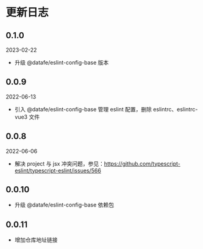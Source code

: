 # 更新日志
## 0.1.0

2023-02-22

- 升级 @datafe/eslint-config-base 版本

## 0.0.9

2022-06-13

- 引入 @datafe/eslint-config-base 管理 eslint 配置，删除 eslintrc、eslintrc-vue3 文件

## 0.0.8

2022-06-06

- 解决 project  与 jsx 冲突问题，参见：https://github.com/typescript-eslint/typescript-eslint/issues/566


## 0.0.10

- 升级 @datafe/eslint-config-base 依赖包


## 0.0.11 

- 增加仓库地址链接

